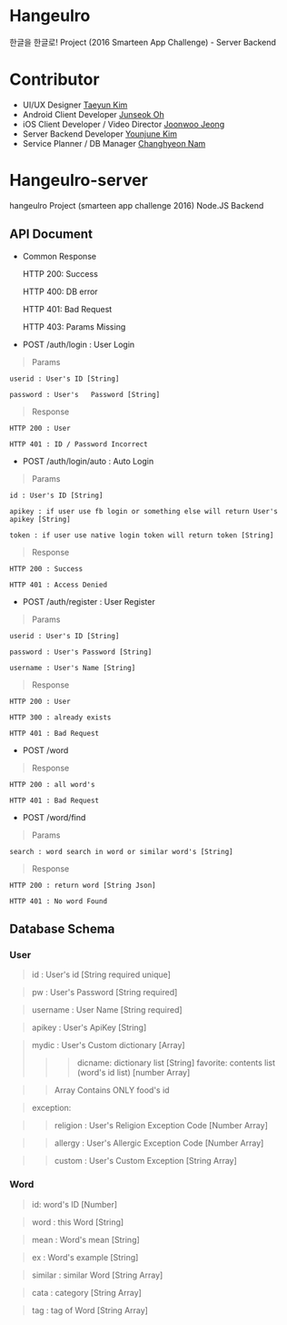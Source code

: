 # Hangeulro
한글을 한글로! Project (2016 Smarteen App Challenge) - Server Backend

# Contributor
* UI/UX Designer [Taeyun Kim](https://github.com/tyk117)
* Android Client Developer [Junseok Oh](https://github.com/kotohana5706)
* iOS Client Developer / Video Director [Joonwoo Jeong](https://github.com/LyinT)
* Server Backend Developer [Younjune Kim](https://github.com/iwin2471)
* Service Planner / DB Manager [Changhyeon Nam]()


# Hangeulro-server
hangeulro Project (smarteen app challenge 2016) Node.JS Backend


## API Document

* Common Response

    HTTP 200: Success

    HTTP 400: DB error

    HTTP 401: Bad Request

    HTTP 403: Params Missing

* POST /auth/login : User Login

> Params

    userid : User's ID [String]

    password : User's   Password [String]

> Response

    HTTP 200 : User

    HTTP 401 : ID / Password Incorrect

* POST /auth/login/auto : Auto Login

> Params

    id : User's ID [String]

    apikey : if user use fb login or something else will return User's apikey [String] 

    token : if user use native login token will return token [String]

> Response

    HTTP 200 : Success

    HTTP 401 : Access Denied


* POST /auth/register : User Register

> Params

    userid : User's ID [String]

    password : User's Password [String]

    username : User's Name [String]


> Response

    HTTP 200 : User
    
    HTTP 300 : already exists

    HTTP 401 : Bad Request

* POST /word

> Response

    HTTP 200 : all word's

    HTTP 401 : Bad Request

* POST /word/find

> Params

    search : word search in word or similar word's [String]

> Response

    HTTP 200 : return word [String Json]

    HTTP 401 : No word Found


## Database Schema

### User

> id : User's id [String required unique]

> pw : User's Password [String required]

> username : User Name [String required]

> apikey : User's ApiKey [String]

> mydic : User's Custom dictionary [Array]
>>> dicname: dictionary list [String]
>>> favorite: contents list (word's id list) [number Array] 

>> Array Contains ONLY food's id
  
> exception: 

>> religion : User's Religion Exception Code [Number Array]
    
>> allergy : User's Allergic Exception Code [Number Array]
    
>> custom : User's Custom Exception [String Array]


### Word

> id: word's ID [Number]

> word : this Word [String]

> mean : Word's mean [String]

> ex : Word's example [String]

> similar : similar Word [String Array]

> cata : category [String Array]

> tag : tag of Word [String Array]


